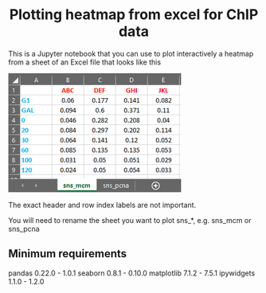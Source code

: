 # <center>Plotting heatmap from excel for ChIP data</center>

This is a Jupyter notebook that you can use to plot interactively 
a heatmap from a sheet of an Excel file that looks like this 

![](heatmap_chip_sheet.png)

The exact header and row index labels are not important.

You will need to rename the sheet you want to plot sns_*, e.g. sns_mcm or sns_pcna

## Minimum requirements

pandas 0.22.0 - 1.0.1
seaborn 0.8.1 - 0.10.0
matplotlib 7.1.2 - 7.5.1
ipywidgets 1.1.0 - 1.2.0